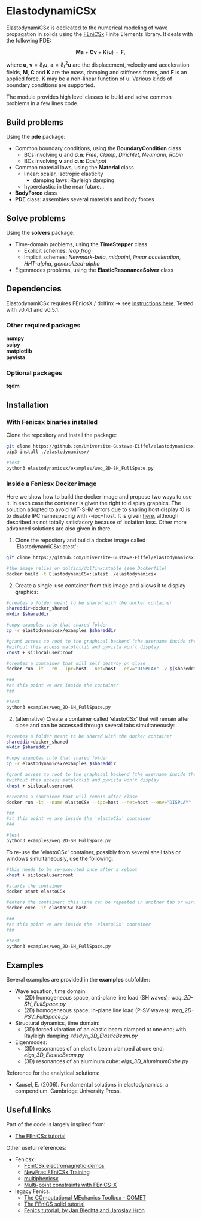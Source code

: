 # ElastodynamiCSx 
ElastodynamiCSx is dedicated to the numerical modeling of wave propagation in solids using the [FEniCSx](https://fenicsproject.org/) Finite Elements library. It deals with the following PDE:

$$\mathbf{M}\mathbf{a} + \mathbf{C}\mathbf{v} + \mathbf{K}(\mathbf{u}) = \mathbf{F},$$

where $\mathbf{u}$, $\mathbf{v}=\partial_t \mathbf{u}$, $\mathbf{a}=\partial_t^2\mathbf{u}$ are the displacement, velocity and acceleration fields, $\mathbf{M}$, $\mathbf{C}$ and $\mathbf{K}$ are the mass, damping and stiffness forms, and $\mathbf{F}$ is an applied force. $\mathbf{K}$ may be a non-linear function of $\mathbf{u}$. Various kinds of boundary conditions are supported.

The module provides high level classes to build and solve common problems in a few lines code.

## Build problems
Using the **pde** package:
  * Common boundary conditions, using the **BoundaryCondition** class
    * BCs involving $\mathbf{u}$ and $\boldsymbol{\sigma} . \mathbf{n}$: *Free*, *Clamp*, *Dirichlet*, *Neumann*, *Robin*
    * BCs involving $\mathbf{v}$ and $\boldsymbol{\sigma} . \mathbf{n}$: *Dashpot*
  * Common material laws, using the **Material** class
    * linear: scalar, isotropic elasticity
      * damping laws: Rayleigh damping
    * hyperelastic: in the near future...
  * **BodyForce** class
  * **PDE** class: assembles several materials and body forces

## Solve problems
Using the **solvers** package:
  * Time-domain problems, using the **TimeStepper** class
    * Explicit schemes: *leap frog*
    * Implicit schemes: *Newmark-beta*, *midpoint*, *linear acceleration*, *HHT-alpha*, *generalized-alpha*
  * Eigenmodes problems, using the **ElasticResonanceSolver** class

## Dependencies
ElastodynamiCSx requires FEnicsX / dolfinx -> see [instructions here](https://github.com/FEniCS/dolfinx#installation). Tested with v0.4.1 and v0.5.1.

### Other required packages
**numpy**  
**scipy**  
**matplotlib**  
**pyvista**  

### Optional packages
**tqdm**

## Installation
### With Fenicsx binaries installed
Clone the repository and install the package:
```bash
git clone https://github.com/Universite-Gustave-Eiffel/elastodynamicsx.git
pip3 install ./elastodynamicsx/

#test
python3 elastodynamicsx/examples/weq_2D-SH_FullSpace.py
```

### Inside a Fenicsx Docker image
Here we show how to build the docker image and propose two ways to use it. In each case the container is given the right to display graphics. The solution adopted to avoid MIT-SHM errors due to sharing host display :0 is to disable IPC namespacing with --ipc=host. It is given [here](https://github.com/jessfraz/dockerfiles/issues/359), although described as not totally satisfacory because of isolation loss. Other more advanced solutions are also given in there.

1. Clone the repository and build a docker image called 'ElastodynamiCSx:latest':
```bash
git clone https://github.com/Universite-Gustave-Eiffel/elastodynamicsx.git

#the image relies on dolfinx/dolfinx:stable (see Dockerfile)
docker build -t ElastodynamiCSx:latest ./elastodynamicsx
```
2. Create a single-use container from this image and allows it to display graphics:
```bash
#creates a folder meant to be shared with the docker container
shareddir=docker_shared
mkdir $shareddir

#copy examples into that shared folder
cp -r elastodynamicsx/examples $shareddir

#grant access to root to the graphical backend (the username inside the container will be 'root')
#without this access matplotlib and pyvista won't display
xhost + si:localuser:root

#creates a container that will self destroy on close
docker run -it --rm --ipc=host --net=host --env="DISPLAY" -v $(shareddir):/root/$(shareddir) -w /root/$(shareddir) --volume="$HOME/.Xauthority:/root/.Xauthority:rw" ElastodynamiCSx:latest /bin/bash

###
#at this point we are inside the container
###

#test
python3 examples/weq_2D-SH_FullSpace.py
```
2. (alternative) Create a container called 'elastoCSx' that will remain after close and can be accessed through several tabs simultaneously:
```bash
#creates a folder meant to be shared with the docker container
shareddir=docker_shared
mkdir $shareddir

#copy examples into that shared folder
cp -r elastodynamicsx/examples $shareddir

#grant access to root to the graphical backend (the username inside the container will be 'root')
#without this access matplotlib and pyvista won't display
xhost + si:localuser:root

#creates a container that will remain after close
docker run -it --name elastoCSx --ipc=host --net=host --env="DISPLAY" -v $(shareddir):/root/$(shareddir) -w /root/$(shareddir) --volume="$HOME/.Xauthority:/root/.Xauthority:rw" ElastodynamiCSx:latest bash

###
#at this point we are inside the 'elastoCSx' container
###

#test
python3 examples/weq_2D-SH_FullSpace.py
```
To re-use the 'elastoCSx' container, possibly from several shell tabs or windows simultaneously, use the following:
```bash
#this needs to be re-executed once after a reboot
xhost + si:localuser:root

#starts the container
docker start elastoCSx

#enters the container; this line can be repeated in another tab or window
docker exec -it elastoCSx bash

###
#at this point we are inside the 'elastoCSx' container
###

#test
python3 examples/weq_2D-SH_FullSpace.py
```

## Examples
Several examples are provided in the **examples** subfolder:
  * Wave equation, time domain:
    * (2D) homogeneous space, anti-plane line load (SH waves): *weq_2D-SH_FullSpace.py*
    * (2D) homogeneous space, in-plane line load (P-SV waves): *weq_2D-PSV_FullSpace.py*
  * Structural dynamics, time domain:
    * (3D) forced vibration of an elastic beam clamped at one end; with Rayleigh damping: *tdsdyn_3D_ElasticBeam.py*
  * Eigenmodes:
    * (3D) resonances of an elastic beam clamped at one end: *eigs_3D_ElasticBeam.py*
    * (3D) resonances of an aluminum cube: *eigs_3D_AluminumCube.py*

Reference for the analytical solutions:
  * Kausel, E. (2006). Fundamental solutions in elastodynamics: a compendium. Cambridge University Press.

## Useful links
Part of the code is largely inspired from:
  * [The FEniCSx tutorial](https://jorgensd.github.io/dolfinx-tutorial/)

Other useful references:
  * Fenicsx:
    * [FEniCSx electromagnetic demos](https://mikics.github.io/)
    * [NewFrac FEniCSx Training](https://newfrac.gitlab.io/newfrac-fenicsx-training/index.html)
    * [multiphenicsx](https://github.com/multiphenics/multiphenicsx)
    * [Multi-point constraints with FEniCS-X](https://github.com/jorgensd/dolfinx_mpc)
  * legacy Fenics:
    * [The COmputational MEchanics Toolbox - COMET](https://comet-fenics.readthedocs.io/en/latest/)
    * [The FEniCS solid tutorial](https://fenics-solid-tutorial.readthedocs.io/en/latest/)
    * [Fenics tutorial, by Jan Blechta and Jaroslav Hron](https://www2.karlin.mff.cuni.cz/~hron/fenics-tutorial/index.html)


